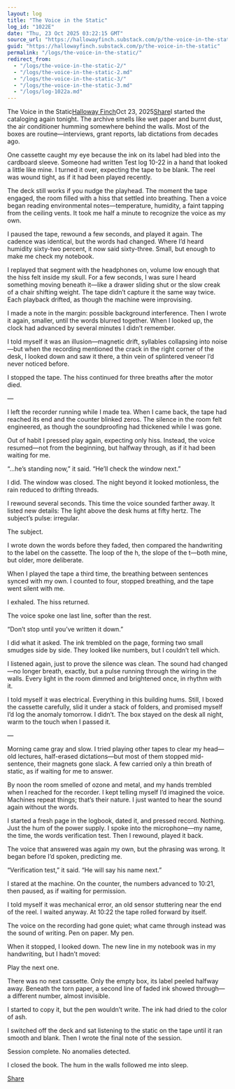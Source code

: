 ```yaml
---
layout: log
title: "The Voice in the Static"
log_id: "1022E"
date: "Thu, 23 Oct 2025 03:22:15 GMT"
source_url: "https://hallowayfinch.substack.com/p/the-voice-in-the-static"
guid: "https://hallowayfinch.substack.com/p/the-voice-in-the-static"
permalink: "/logs/the-voice-in-the-static/"
redirect_from:
  - "/logs/the-voice-in-the-static-2/"
  - "/logs/the-voice-in-the-static-2.md"
  - "/logs/the-voice-in-the-static-3/"
  - "/logs/the-voice-in-the-static-3.md"
  - "/logs/log-1022a.md"
---
```

The Voice in the Static[](https://substack.com/@hallowayfinch)[Halloway Finch](https://substack.com/@hallowayfinch)Oct 23, 2025[](https://hallowayfinch.substack.com/p/the-voice-in-the-static/comments)[Share](javascript:void(0))I started the cataloging again tonight. The archive smells like wet paper and burnt dust, the air conditioner humming somewhere behind the walls. Most of the boxes are routine—interviews, grant reports, lab dictations from decades ago.

One cassette caught my eye because the ink on its label had bled into the cardboard sleeve. Someone had written Test log 10-22 in a hand that looked a little like mine. I turned it over, expecting the tape to be blank. The reel was wound tight, as if it had been played recently.

The deck still works if you nudge the playhead. The moment the tape engaged, the room filled with a hiss that settled into breathing. Then a voice began reading environmental notes—temperature, humidity, a faint tapping from the ceiling vents. It took me half a minute to recognize the voice as my own.

I paused the tape, rewound a few seconds, and played it again. The cadence was identical, but the words had changed. Where I’d heard humidity sixty-two percent, it now said sixty-three. Small, but enough to make me check my notebook.

I replayed that segment with the headphones on, volume low enough that the hiss felt inside my skull. For a few seconds, I was sure I heard something moving beneath it—like a drawer sliding shut or the slow creak of a chair shifting weight. The tape didn’t capture it the same way twice. Each playback drifted, as though the machine were improvising.

I made a note in the margin: possible background interference. Then I wrote it again, smaller, until the words blurred together. When I looked up, the clock had advanced by several minutes I didn’t remember.

I told myself it was an illusion—magnetic drift, syllables collapsing into noise—but when the recording mentioned the crack in the right corner of the desk, I looked down and saw it there, a thin vein of splintered veneer I’d never noticed before.

I stopped the tape. The hiss continued for three breaths after the motor died.

—

I left the recorder running while I made tea. When I came back, the tape had reached its end and the counter blinked zeros. The silence in the room felt engineered, as though the soundproofing had thickened while I was gone.

Out of habit I pressed play again, expecting only hiss. Instead, the voice resumed—not from the beginning, but halfway through, as if it had been waiting for me.

“...he’s standing now,” it said. “He’ll check the window next.”

I did. The window was closed. The night beyond it looked motionless, the rain reduced to drifting threads.

I rewound several seconds. This time the voice sounded farther away. It listed new details: The light above the desk hums at fifty hertz. The subject’s pulse: irregular.

The subject.

I wrote down the words before they faded, then compared the handwriting to the label on the cassette. The loop of the h, the slope of the t—both mine, but older, more deliberate.

When I played the tape a third time, the breathing between sentences synced with my own. I counted to four, stopped breathing, and the tape went silent with me.

I exhaled. The hiss returned.

The voice spoke one last line, softer than the rest.

“Don’t stop until you’ve written it down.”

I did what it asked. The ink trembled on the page, forming two small smudges side by side. They looked like numbers, but I couldn’t tell which.

I listened again, just to prove the silence was clean. The sound had changed—no longer breath, exactly, but a pulse running through the wiring in the walls. Every light in the room dimmed and brightened once, in rhythm with it.

I told myself it was electrical. Everything in this building hums. Still, I boxed the cassette carefully, slid it under a stack of folders, and promised myself I’d log the anomaly tomorrow. I didn’t. The box stayed on the desk all night, warm to the touch when I passed it.

—

Morning came gray and slow. I tried playing other tapes to clear my head—old lectures, half-erased dictations—but most of them stopped mid-sentence, their magnets gone slack. A few carried only a thin breath of static, as if waiting for me to answer.

By noon the room smelled of ozone and metal, and my hands trembled when I reached for the recorder. I kept telling myself I’d imagined the voice. Machines repeat things; that’s their nature. I just wanted to hear the sound again without the words.

I started a fresh page in the logbook, dated it, and pressed record. Nothing. Just the hum of the power supply. I spoke into the microphone—my name, the time, the words verification test. Then I rewound, played it back.

The voice that answered was again my own, but the phrasing was wrong. It began before I’d spoken, predicting me.

“Verification test,” it said. “He will say his name next.”

I stared at the machine. On the counter, the numbers advanced to 10:21, then paused, as if waiting for permission.

I told myself it was mechanical error, an old sensor stuttering near the end of the reel. I waited anyway. At 10:22 the tape rolled forward by itself.

The voice on the recording had gone quiet; what came through instead was the sound of writing. Pen on paper. My pen.

When it stopped, I looked down. The new line in my notebook was in my handwriting, but I hadn’t moved:

Play the next one.

There was no next cassette. Only the empty box, its label peeled halfway away. Beneath the torn paper, a second line of faded ink showed through—a different number, almost invisible.

I started to copy it, but the pen wouldn’t write. The ink had dried to the color of ash.

I switched off the deck and sat listening to the static on the tape until it ran smooth and blank. Then I wrote the final note of the session.

Session complete. No anomalies detected.

I closed the book. The hum in the walls followed me into sleep.

[](https://hallowayfinch.substack.com/p/the-voice-in-the-static/comments)[Share](javascript:void(0))
